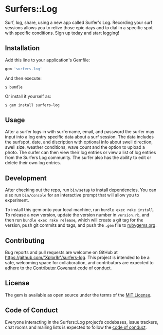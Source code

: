 # Surfers::Log

Surf, log, share, using a new app called Surfer's Log. Recording your surf sessions allows you to relive those epic days and to dial in a specific spot with specific conditions. Sign up today and start logging!


## Installation

Add this line to your application's Gemfile:

```ruby
gem 'surfers-log'
```

And then execute:

    $ bundle

Or install it yourself as:

    $ gem install surfers-log

## Usage

After a surfer logs in with surfername, email, and password the surfer may input into a log entry specific data about a surf session. The data includes the surfspot, date, and discription with optional info about swell direction, swell size, weather conditions, wave count and the option to upload a photo. The surfer can then view their log entries or view a list of log entries from the Surfers Log community. The surfer also has the ability to edit or delete their own log entries.

## Development

After checking out the repo, run `bin/setup` to install dependencies. You can also run `bin/console` for an interactive prompt that will allow you to experiment.

To install this gem onto your local machine, run `bundle exec rake install`. To release a new version, update the version number in `version.rb`, and then run `bundle exec rake release`, which will create a git tag for the version, push git commits and tags, and push the `.gem` file to [rubygems.org](https://rubygems.org).

## Contributing

Bug reports and pull requests are welcome on GitHub at https://github.com/'Xplor8r'/surfers-log. This project is intended to be a safe, welcoming space for collaboration, and contributors are expected to adhere to the [Contributor Covenant](http://contributor-covenant.org) code of conduct.

## License

The gem is available as open source under the terms of the [MIT License](https://opensource.org/licenses/MIT).

## Code of Conduct

Everyone interacting in the Surfers::Log project’s codebases, issue trackers, chat rooms and mailing lists is expected to follow the [code of conduct](https://github.com/'Xplor8r'/surfers-log/blob/master/CODE_OF_CONDUCT.md).
